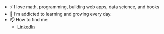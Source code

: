 - :zap: I love math, programming, building web apps, data science, and books
- 🌱 I’m addicted to learning and growing every day.
- 📫 How to find me: 
  - [LinkedIn](https://www.linkedin.com/in/saicharan-papani/)
